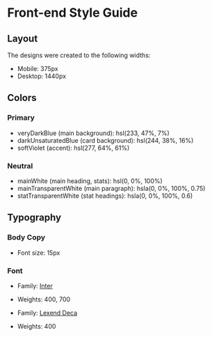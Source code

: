 # Front-end Style Guide

## Layout

The designs were created to the following widths:

- Mobile: 375px
- Desktop: 1440px

## Colors

### Primary

- veryDarkBlue (main background): hsl(233, 47%, 7%)
- darkUnsaturatedBlue (card background): hsl(244, 38%, 16%)
- softViolet (accent): hsl(277, 64%, 61%)

### Neutral

- mainWhite (main heading, stats): hsl(0, 0%, 100%)
- mainTransparentWhite (main paragraph): hsla(0, 0%, 100%, 0.75)
- statTransparentWhite (stat headings): hsla(0, 0%, 100%, 0.6)

## Typography

### Body Copy

- Font size: 15px

### Font

- Family: [Inter](https://fonts.google.com/specimen/Inter)
- Weights: 400, 700

- Family: [Lexend Deca](https://fonts.google.com/specimen/Lexend+Deca)
- Weights: 400
